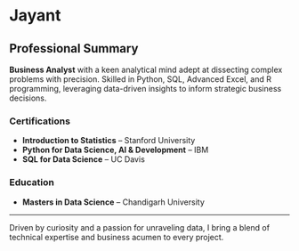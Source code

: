 # Jayant
## Professional Summary

**Business Analyst** with a keen analytical mind adept at dissecting complex problems with precision. Skilled in Python, SQL, Advanced Excel, and R programming, leveraging data-driven insights to inform strategic business decisions.

### Certifications
- **Introduction to Statistics** – Stanford University
- **Python for Data Science, AI & Development** – IBM
- **SQL for Data Science** – UC Davis

### Education
- **Masters in Data Science** – Chandigarh University

---

Driven by curiosity and a passion for unraveling data, I bring a blend of technical expertise and business acumen to every project.

